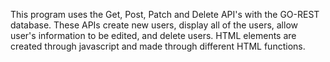 This program uses the Get, Post, Patch and Delete API's with the GO-REST database. These APIs create new users, display all of the users, allow user's information to be edited, and delete users. HTML elements are created through javascript and made through different HTML functions. 